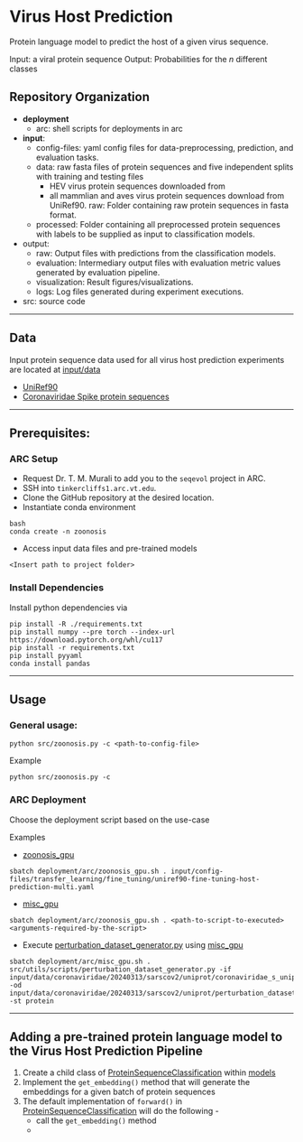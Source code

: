 # Virus Host Prediction

Protein language model to predict the host of a given virus sequence.

Input: a viral protein sequence
Output: Probabilities for the $n$ different classes

## Repository Organization
- **deployment**
  - arc: shell scripts for deployments in arc
- **input**: 
    - config-files: yaml config files for data-preprocessing, prediction, and evaluation tasks.
    - data: raw fasta files of protein sequences and five independent splits with training and testing files
      - HEV virus protein sequences downloaded from
      - all mammlian and aves virus protein sequences download from UniRef90.
  raw: Folder containing raw protein sequences in fasta format. 
    - processed: Folder containing all preprocessed protein sequences with labels to be supplied as input to classification models.
- output: 
    - raw: Output files with predictions from the classification models.
    - evaluation: Intermediary output files with evaluation metric values generated by evaluation pipeline.
    - visualization: Result figures/visualizations.
    - logs: Log files generated during experiment executions.
- src: source code
---
## Data
Input protein sequence data used for all virus host prediction experiments are located at [input/data](input/data)

- [UniRef90](input/data/uniref90/20240131)
- [Coronaviridae Spike protein sequences](input/data/coronaviridae/20240313)
---
## Prerequisites:
### ARC Setup
- Request Dr. T. M. Murali to add you to the `seqevol` project in ARC.
- SSH into `tinkercliffs1.arc.vt.edu`.
- Clone the GitHub repository at the desired location.
- Instantiate conda environment
```shell
bash
conda create -n zoonosis
```
- Access input data files and pre-trained models
```shell
<Insert path to project folder>
```

### Install Dependencies
Install python dependencies via 
```shell 
pip install -R ./requirements.txt
pip install numpy --pre torch --index-url https://download.pytorch.org/whl/cu117
pip install -r requirements.txt
pip install pyyaml
conda install pandas
```
---
## Usage
### General usage:
```shell
python src/zoonosis.py -c <path-to-config-file>
```
Example
```shell
python src/zoonosis.py -c 
```


### ARC Deployment
Choose the deployment script based on the use-case

Examples
- [zoonosis_gpu](deployment/arc/zoonosis_gpu.sh)
```shell
sbatch deployment/arc/zoonosis_gpu.sh . input/config-files/transfer_learning/fine_tuning/uniref90-fine-tuning-host-prediction-multi.yaml
```

- [misc_gpu](deployment/arc/misc_gpu.sh)
```shell
sbatch deployment/arc/zoonosis_gpu.sh . <path-to-script-to-executed> <arguments-required-by-the-script>
```

- Execute [perturbation_dataset_generator.py](src/utils/scripts/perturbation_dataset_generator.py) using [misc_gpu](deployment/arc/misc_gpu.sh)
```shell
sbatch deployment/arc/misc_gpu.sh . src/utils/scripts/perturbation_dataset_generator.py -if input/data/coronaviridae/20240313/sarscov2/uniprot/coronaviridae_s_uniprot_sars_cov_2.csv -od input/data/coronaviridae/20240313/sarscov2/uniprot/perturbation_dataset/multi -st protein
```
---
## Adding a pre-trained protein language model to the Virus Host Prediction Pipeline

1. Create a child class of [ProteinSequenceClassification](src/models/protein_sequence_classification.py) within [models](src/models)
2. Implement the `get_embedding()` method that will generate the embeddings for a given batch of protein sequences
3. The default implementation of `forward()` in [ProteinSequenceClassification](src/models/protein_sequence_classification.py) will do the following - 
   - call the `get_embedding()` method
   - 